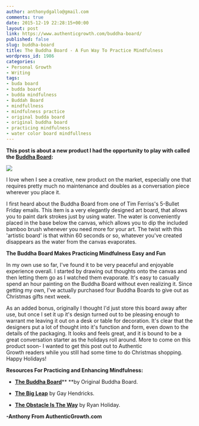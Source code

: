 ```yaml
---
author: anthonydgallo@gmail.com
comments: true
date: 2015-12-19 22:28:15+00:00
layout: post
link: https://www.authenticgrowth.com/buddha-board/
published: false
slug: buddha-board
title: The Buddha Board - A Fun Way To Practice Mindfulness
wordpress_id: 1986
categories:
- Personal Growth
- Writing
tags:
- buda board
- budda board
- budda mindfulness
- Buddah Board
- mindfullness
- mindfulness practice
- original budda board
- original buddha board
- practicing mindfulness
- water color board mindfullness
---
```


**This post is about a new product I had the opportunity to play with called the [Buddha Board](http://amzn.to/22gP5Ch):**

[![](https://images-na.ssl-images-amazon.com/images/I/71KN0KmGkyL._SX355_.jpg)](http://amzn.to/22gP5Ch)

I love when I see a creative, new product on the market, especially one that requires pretty much no maintenance and doubles as a conversation piece wherever you place it.

I first heard about the Buddha Board from one of Tim Ferriss's 5-Bullet Friday emails. This item is a very elegantly designed art board, that allows you to paint dark strokes just by using water. The water is conveniently placed in the base below the canvas, which allows you to dip the included bamboo brush whenever you need more for your art. The twist with this 'artistic board' is that within 60 seconds or so, whatever you've created disappears as the water from the canvas evaporates.

**The Buddha Board Makes Practicing Mindfulness Easy and Fun**

In my own use so far, I've found it to be very peaceful and enjoyable experience overall. I started by drawing out thoughts onto the canvas and then letting them go as I watched them evaporate. It's easy to casually spend an hour painting on the Buddha Board without even realizing it. Since getting my own, I've actually purchased four Buddha Boards to give out as Christmas gifts next week.

As an added bonus, originally I thought I'd just store this board away after use, but once I set it up it's design turned out to be pleasing enough to warrant me leaving it out on a desk or table for decoration. It's clear that the designers put a lot of thought into it's function and form, even down to the details of the packaging. It looks and feels great, and it is bound to be a great conversation starter as the holidays roll around. More to come on this product soon- I wanted to get this post out to Authentic Growth readers while you still had some time to do Christmas shopping. Happy Holidays!

**Resources For Practicing and Enhancing Mindfulness:**



 	
  * **[The Buddha Board](http://amzn.to/2q9NeAe)**** **by Original Buddha Board.

 	
  * **[The Big Leap](http://amzn.to/22gRpsL)** by Gay Hendricks.

 	
  * **[The Obstacle Is The Way](http://amzn.to/22gWa5P)** by Ryan Holiday.


**-Anthony From AuthenticGrowth.com**
